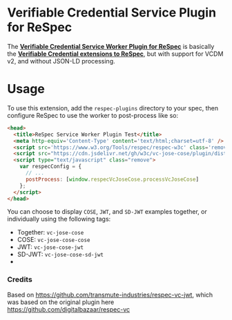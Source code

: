 # Verifiable Credential Service Plugin for ReSpec

The
**[Verifiable Credential Service Worker Plugin for ReSpec](https://github.com/w3c/vc-jose-cose/tree/main/plugin)**
is basically the **[Verifiable Credential extensions to ReSpec](https://github.com/w3c/respec-vc)**,
but with support for VCDM v2, and without JSON-LD processing.

# Usage

To use this extension, add the `respec-plugins` directory to your spec,
then configure ReSpec to use the worker to post-process like so:

```html
<head>
  <title>ReSpec Service Worker Plugin Test</title>
  <meta http-equiv='Content-Type' content='text/html;charset=utf-8' />
  <script src='https://www.w3.org/Tools/respec/respec-w3c' class='remove'></script>
  <script src="https://cdn.jsdelivr.net/gh/w3c/vc-jose-cose/plugin/dist/main.js"></script>
  <script type="text/javascript" class="remove">
    var respecConfig = {
      // ...
      postProcess: [window.respecVcJoseCose.processVcJoseCose]
    };
  </script>
</head>
```

You can choose to display `COSE`, `JWT`, and `SD-JWT` examples together, or individually using the following tags:
- Together: `vc-jose-cose`
- COSE: `vc-jose-cose-cose`
- JWT: `vc-jose-cose-jwt`
- SD-JWT: `vc-jose-cose-sd-jwt`
- 
### Credits

Based on https://github.com/transmute-industries/respec-vc-jwt, which was based
on the original plugin here https://github.com/digitalbazaar/respec-vc
